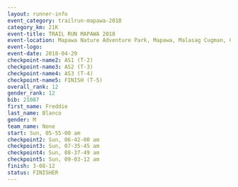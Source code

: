 ```yaml
---
layout: runner-info 
event_category: trailrun-mapawa-2018 
category_km: 21K 
event-title: TRAIL RUN MAPAWA 2018 
event-location: Mapawa Nature Adventure Park, Mapawa, Malasag Cugman, Cagayan de Oro Philippines 
event-logo: 
event-date: 2018-04-29 
checkpoint-name2: AS1 (T-2) 
checkpoint-name3: AS2 (T-3) 
checkpoint-name4: AS3 (T-4) 
checkpoint-name5: FINISH (T-5) 
overall_rank: 12
gender_rank: 12
bib: 21087
first_name: Freddie
last_name: Blanco
gender: M
team_name: None
start: Sun, 05-55-00 am
checkpoint2: Sun, 06-42-00 am
checkpoint3: Sun, 07-35-45 am
checkpoint4: Sun, 08-37-49 am
checkpoint5: Sun, 09-03-12 am
finish: 3-08-12
status: FINISHER
---
```

